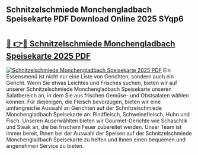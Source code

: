 ## Schnitzelschmiede Monchengladbach Speisekarte PDF Download Online 2025 SYqp6

# <h2><a href="http://gc95l6u.nevu.top/?p=Schnitzelschmiede+Monchengladbach+Speisekarte">🔗 👉🔴 Schnitzelschmiede Monchengladbach Speisekarte 2025 PDF</a></h2>

[![Schnitzelschmiede Monchengladbach Speisekarte 2025 PDF](https://i.imgur.com/dBaPXMq.png)](http://gc95l6u.nevu.top/?p=Schnitzelschmiede+Monchengladbach+Speisekarte)
Ein Essensmenü ist nicht nur eine Liste von Gerichten, sondern auch ein Gericht. Wenn Sie etwas Leichtes und Frisches suchen, bieten wir auf unserer Schnitzelschmiede Monchengladbach Speisekarte unseren Salatbereich an, in dem Sie aus frischen Gemüse- und Obstsalaten wählen können. Für diejenigen, die Fleisch bevorzugen, bieten wir eine umfangreiche Auswahl an Gerichten auf der Schnitzelschmiede Monchengladbach Speisekarte an: Rindfleisch, Schweinefleisch, Huhn und Fisch. Unseren Auserwählten bieten wir Gourmet-Gerichte wie Schaschlik und Steak an, die bei frischem Feuer zubereitet werden. Unser Team ist immer bereit, Ihnen bei der Auswahl der Speisen auf der Schnitzelschmiede Monchengladbach Speisekarte zu helfen und Ihnen einen bequemen und angenehmen Service zu bieten.

